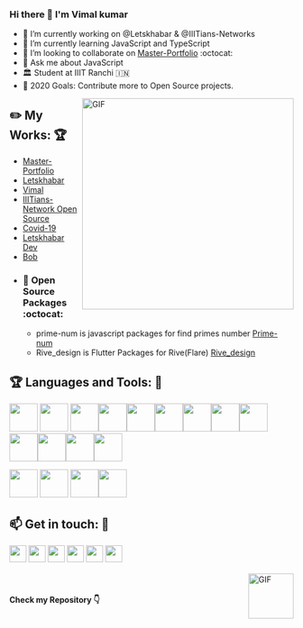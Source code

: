 ### Hi there 👋 I'm Vimal kumar
- 🔭 I’m currently working on @Letskhabar & @IIITians-Networks
- 🌱 I’m currently learning JavaScript and TypeScript
- 👯 I’m looking to collaborate on [Master-Portfolio](https://github.com/vimalverma558/master-portfolio) :octocat:
- 💬 Ask me about JavaScript
- 🏛️ Student at IIIT Ranchi :india:
- 🥅 2020 Goals: Contribute more to Open Source projects.


<img align="right" width="375" alt="GIF" src="https://miro.medium.com/max/1360/1*IRGHmiGsa16stedQvIaZfw.gif" />

## :pencil2: My Works: :trophy:  
- [Master-Portfolio](https://github.com/vimalverma558/master-portfolio)
- [Letskhabar](https://letskhabar.com)
- [Vimal](https://vimal.letskhabar.com)
- [IIITians-Network Open Source](https://github.com/IIITians-Network/Open-Source)
- [Covid-19](https://covid-19.letskhabar.com/)
- [Letskhabar Dev](https://dev.letskhabar.com)
- [Bob](https://github.com/vimalverma558/Bob)
- ### :robot: Open Source Packages :octocat:
  - prime-num is javascript packages for find primes number [Prime-num](https://www.npmjs.com/package/prime-num)
  - Rive_design is Flutter Packages for Rive(Flare) [Rive_design](https://pub.dev/packages/rive_design)

 ## :trophy: Languages and Tools: :robot:

<img src="https://logo.letskhabar.com/img?tool=html" width="50px"> <img src="https://logo.letskhabar.com/img?tool=css" width="50px"> <img src="https://logo.letskhabar.com/img?tool=bootstrap" width="50px"><img src="https://logo.letskhabar.com/img?tool=js" width="50px"><img src="https://logo.letskhabar.com/img?tool=react" width="50px"><img src="https://logo.letskhabar.com/img?tool=node" width="50px"><img src="https://logo.letskhabar.com/img?tool=mongodb" width="50px"><img src="https://logo.letskhabar.com/img?tool=firebase" width="50px"><img src="https://logo.letskhabar.com/img?tool=flutter" width="50px"><img src="https://logo.letskhabar.com/img?tool=git" width="50px"><img src="https://logo.letskhabar.com/img?tool=github" width="50px"><img src="https://logo.letskhabar.com/img?tool=php" width="50px"><img src="https://logo.letskhabar.com/img?tool=ubuntu" width="50px">

<img src="https://logo.letskhabar.com/img?tool=figma" width="50px"> <img src="https://logo.letskhabar.com/img?tool=adobe-photoshop" width="50px"> <img src="https://logo.letskhabar.com/img?tool=adobe-premiere-pro" width="50px"><img src="https://logo.letskhabar.com/img?tool=adobe-xd" width="50px">

## :mailbox: Get in touch: 💬
[<img src="https://logo.letskhabar.com/img?tool=linkedin" width="30px">](https://www.linkedin.com/in/vimalverma558/)
[<img src="https://logo.letskhabar.com/img?tool=dev" width="30px">](https://dev.to/vimal)
[<img src="https://logo.letskhabar.com/img?tool=twitter" width="30px">](https://twitter.com/vimalverma558)
[<img src="https://logo.letskhabar.com/img?tool=mail" width="30px">](mailto:kumarvimal558@gmail.com)
[<img src="https://logo.letskhabar.com/img?tool=globe" width="30px">](https://vimal.letskhabar.com)
[<img src="https://logo.letskhabar.com/img?tool=play-button" width="30px">](https://www.youtube.com/websensevk)
<br>
<br>
<img align="right" width="80" alt="GIF" src="https://cdn.dribbble.com/users/906441/screenshots/6364613/walkcyclevector24_dribbble.gif" />
<br>
#### Check my Repository 👇